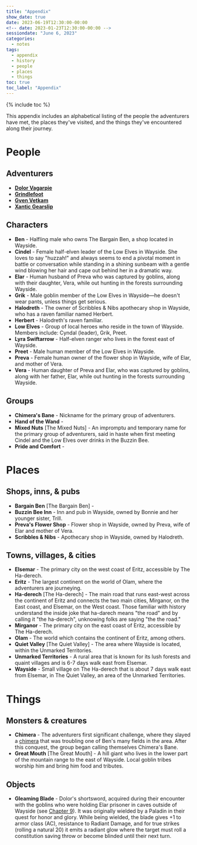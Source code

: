 ```yaml
---
title: "Appendix"
show_date: true
date: 2023-06-19T12:30:00-00:00
<!-- date: 2023-01-23T12:30:00-00:00 -->
sessiondate: "June 6, 2023"
categories:
  - notes
tags:
  - appendix
  - history
  - people
  - places
  - things
toc: true
toc_label: "Appendix"
---
```


{% include toc %}

This appendix includes an alphabetical listing of the people the adventurers have met,
the places they've visited, and the things they've encountered along their journey.

# People

## Adventurers

*   **[Dolor Vagarpie](/dnd/adventurers/dolor-vagarpie/)**
*   **[Grindlefoot](/dnd/adventurers/grindlefoot/)**
*   **[Gven Vetkam](/dnd/adventurers/gven-vetkam/)**
*   **[Xantic Gearslip](/dnd/adventurers/xantic-gearslip/)**

## Characters

*   **Ben** - Halfling male who owns The Bargain Ben, a shop located in Wayside.
*   **Cindel** - Female half-elven leader of the Low Elves in Wayside. She loves
    to say "huzzah!" and always seems to end a pivotal moment in battle or conversation
    while standing in a shining sunbeam with a gentle wind blowing her hair and cape out
    behind her in a dramatic way.
*   **Elar** - Human husband of Preva who was captured by goblins, along with their
    daughter, Vera, while out hunting in the forests surrounding Wayside.
*   **Grik** - Male goblin member of the Low Elves in Wayside—he doesn't wear pants,
    unless things get serious.
*   **Halodreth** - The owner of Scribbles & Nibs apothecary shop in Wayside, who
    has a raven familiar named Herbert.
*   **Herbert** - Halodreth's raven familiar.
*   **Low Elves** - Group of local heroes who reside in the town of Wayside. Members
    include: Cyndal (leader), Grik, Preet.
*   **Lyra Swiftarrow** - Half-elven ranger who lives in the forest east of Wayside.
*   **Preet** - Male human member of the Low Elves in Wayside.
*   **Preva** - Female human owner of the flower shop in Wayside, wife of Elar, and
    mother of Vera.
*   **Vera** - Human daughter of Preva and Elar, who was captured by goblins, along with
    her father, Elar, while out hunting in the forests surrounding Wayside.

## Groups

*   **Chimera's Bane** - Nickname for the primary group of adventurers. 
*   **Hand of the Wand** -
*   **Mixed Nuts** [The Mixed Nuts] - An impromptu and temporary name for the primary
    group of adventurers, said in haste when first meeting Cindel and the Low Elves
    over drinks in the Buzzin Bee.
*   **Pride and Comfort** -

# Places

## Shops, inns, & pubs

*   **Bargain Ben** [The Bargain Ben] - 
*   **Buzzin Bee Inn** - Inn and pub in Wayside, owned by Bonnie and her younger
    sister, Trill.
*   **Preva's Flower Shop** - Flower shop in Wayside, owned by Preva, wife of Elar
    and mother of Vera.
*   **Scribbles & Nibs** - Apothecary shop in Wayside, owned by Halodreth.

## Towns, villages, & cities

*   **Elsemar** - The primary city on the west coast of Eritz, accessible by The Ha-derech.
*   **Eritz** - The largest continent on the world of Olam, where the adventurers are journeying.
*   **Ha-derech** [The Ha-derech] - The main road that runs east-west across the continent of Eritz
    and connects the two main cities, Mirganor, on the East coast, and Elsemar, on the West coast.
    Those familiar with history understand the inside joke that ha-darech means "the road" and
    by calling it "the ha-derech", unknowing folks are saying "the the road."
*   **Mirganor** - The primary city on the east coast of Eritz, accessible by The Ha-derech.
*   **Olam** - The world which contains the continent of Eritz, among others.
*   **Quiet Valley** [The Quiet Valley] - The area where Wayside is located, within the Unmarked Territories.
*   **Unmarked Territories** - A rural area that is known for its lush forests and quaint villages
    and is 6-7 days walk east from Elsemar.
*   **Wayside** - Small village on The Ha-derech that is about 7 days walk east from Elsemar, in
    The Quiet Valley, an area of the Unmarked Territories.

# Things

## Monsters & creatures

*   **Chimera** - The adventurers first significant challenge, where they slayed a
    [chimera](https://forgottenrealms.fandom.com/wiki/Chimera) that was troubling one
    of Ben's many fields in the area. After this conquest, the group began calling
    themselves Chimera's Bane.
*   **Great Mouth** [The Great Mouth] - A hill giant who lives in the lower part of
    the mountain range to the east of Wayside. Local goblin tribes worship him and
    bring him food and tributes.

## Objects

*   **Gleaming Blade** - Dolor's shortsword, acquired during their encounter with the goblins
    who were holding Elar prisoner in caves outside of Wayside (see [Chapter 9](/dnd/campaign/chapter-9/)).
    It was originally wielded by a Paladin in their quest for honor and glory. While being wielded,
    the blade gives +1 to armor class (AC), resistance to Radiant Damage, and for true strikes
    (rolling a natural 20) it emits a radiant glow where the target must roll a constitution saving
    throw or become blinded until their next turn.
